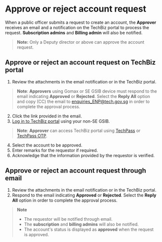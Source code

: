 # Approve or reject account request

When a public officer submits a request to create an account, the **Approver** receives an email and a notification on the TechBiz portal to process the request. **Subscription admins** and **Billing admin** will also be notified.

> **Note:** Only a Deputy director or above can approve the account request.

## Approve or reject an account request on TechBiz portal

1. Review the attachments in the email notification or in the TechBiz portal.
> **Note**: **Approvers** using Gomax or SE GSIB device must respond to the email indicating **Approved** or **Rejected**. Select the **Reply All** option and copy (CC) the email to enquiries_ENP@tech.gov.sg in order to complete the approval process.
2. Click the link provided in the email.
3. [Log in to TechBiz portal](https://docs.developer.tech.gov.sg/docs/techbiz-documentation/log-in-to-TechBiz-portal) using your non-SE GSIB.
> **Note**: **Approver** can access TechBiz portal using [TechPass](https://docs.developer.tech.gov.sg/docs/techbiz-documentation/log-in-to-TechBiz-portal?id=log-in-with-techpass) or [TechPass OTP](https://docs.developer.tech.gov.sg/docs/techbiz-documentation/log-in-to-TechBiz-portal?id=log-in-with-techpass-otp).
 
4. Select the account to be approved.
5. Enter remarks for the requestor if required.
6. Acknowledge that the information provided by the requestor is verified.


## Approve or reject an account request through email

1. Review the attachments in the email notification or in the TechBiz portal.
2. Respond to the email indicating **Approved** or **Rejected**. Select the **Reply All** option in order to complete the approval process.

> **Note**
> - The requestor will be notified through email. 
> - The **subscription** and **billing admins** will also be notified. 
> - The account's status is displayed as **approved** when the request is approved.
